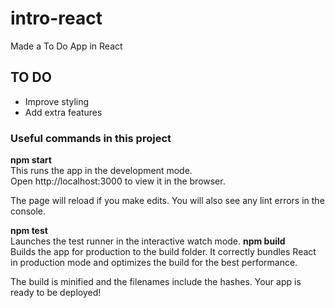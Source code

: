 # intro-react  

Made a To Do App in React

## TO DO  
- Improve styling  
- Add extra features

### Useful commands in this project  

**npm start**  
This runs the app in the development mode.  
Open http://localhost:3000 to view it in the browser.

The page will reload if you make edits.
You will also see any lint errors in the console.  

**npm test**  
Launches the test runner in the interactive watch mode.
**npm build**  
Builds the app for production to the build folder.
It correctly bundles React in production mode and optimizes the build for the best performance.

The build is minified and the filenames include the hashes.
Your app is ready to be deployed!